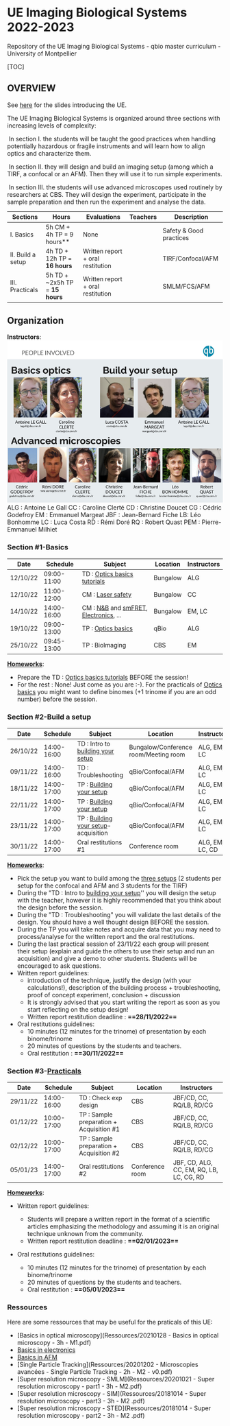 # UE Imaging Biological Systems 2022-2023

Repository of the UE Imaging Biological Systems - qbio master curriculum - University of Montpellier



[TOC]

## OVERVIEW

See [here](UE_short_overview/Intro_BioImaging_2022.pptx.pdf) for the slides introducing the UE.

The UE Imaging Biological Systems is organized around three sections with increasing levels of complexity:

​	In section I. the students will be taught the good practices when handling potentially hazardous or fragile instruments and will learn how to align optics and characterize them. 

​	In section II. they will design and build an imaging setup (among which a TIRF, a confocal or an AFM). Then they will use it to run simple experiments.

​	In section III. the students will use advanced microscopes used routinely by researchers at CBS. They will design the experiment, participate in the sample preparation and then run the experiment and analyse the data.

| Sections | Hours | Evaluations | Teachers | Description |
| ------------ |----| ------ | ------- | ----------- |
| I. Basics | 5h CM + 4h TP = 9 hours** | None |         | Safety & Good practices |
| II. Build a setup | 4h TD + 12h TP = **16 hours** | Written report + oral restitution |         | TIRF/Confocal/AFM |
| III. Practicals | 5h TD + ~2x5h TP = **15 hours** | Written report + oral restitution |         | SMLM/FCS/AFM |


## Organization
**Instructors**:
![](Instructors_trombinoscope/Intro_BioImaging_2022.pptx.png)
ALG : Antoine Le Gall
CC : Caroline Clerté
CD : Christine Doucet
CG : Cédric Godefroy
EM : Emmanuel Margeat
JBF : Jean-Bernard Fiche
LB: Léo Bonhomme
LC : Luca Costa
RD : Rémi Doré
RQ : Robert Quast
PEM : Pierre-Emmanuel Milhiet




### Section #1-Basics
| Date | Schedule | Subject | Location | Instructors|
| ------------ |----| ------ | ------- | ----------- |
| 12/10/22 | 09:00-11:00 | TD : [Optics basics tutorials](Tutorials_Optics_basics/Tutorials_Optics_basics.pdf) | Bungalow | ALG |
| 12/10/22 |11:00-12:00| CM : [Laser safety](/Intro_Laser_safety/Intro_Laser_safety.pdf) | Bungalow | CC |
| 14/10/22 |14:00-16:00| CM : [N&B](Number_and_brigthness/Number_and_brigthness.pdf) and [smFRET](smFRET/smFRET.pdf), [Electronics](Electronics/qbio_UE_introduction_electronics.pdf), ... | Bungalow | EM, LC    |
| 19/10/22 |09:00-13:00| TP : [Optics basics](Pratical_Optics_basics/TP_optics_basics.pdf) | qBio | ALG      |
| 25/10/22 |09:45-13:00| TP : BioImaging | CBS | EM |

**<u>Homeworks</u>**: 

* Prepare the TD : [Optics basics tutorials](Tutorials_Optics_basics/Tutorials_Optics_basics.pdf) BEFORE the session!
* For the rest : None! Just come as you are :-). For the practicals of [Optics basics](Pratical_Optics_basics/TP_optics_basics.pdf) you might want to define binomes (+1 trinome if you are an odd number) before the session.

### Section #2-Build a setup
| Date | Schedule | Subject | Location | Instructors|
| ------------ |----| ------ | ------- | ----------- |
| 26/10/22 |14:00-16:00| TD : Intro to [building your setup](Build_your_setup/Build_your_setup.pdf) | Bungalow/Conference room/Meeting room | ALG, EM, LC |
| 09/11/22 |14:00-16:00| TD : Troubleshooting| qBio/Confocal/AFM | ALG, EM, LC  |
| 18/11/22 |14:00-17:00| TP : [Building your setup](Build_your_setup/Build_your_setup.pdf) | qBio/Confocal/AFM | ALG, EM, LC  |
| 22/11/22 |14:00-17:00| TP : [Building your setup](Build_your_setup/Build_your_setup.pdf) | qBio/Confocal/AFM | ALG, EM, LC  |
| 23/11/22 |14:00-17:00| TP : [Building your setup](Build_your_setup/Build_your_setup.pdf)-acquisition | qBio/Confocal/AFM | ALG, EM, LC  |
| 30/11/22 |14:00-17:00| Oral restitutions #1| Conference room | ALG, EM, LC, CD  |

**<u>Homeworks</u>**: 

* Pick the setup you want to build among the [three setups](Build_your_setup/Build_your_setup.pdf) (2 students per setup for the confocal and AFM and 3 students for the TIRF)
* During the "TD : Intro to [building your setup](Build_your_setup/Build_your_setup.pdf)'' you will design the setup with the teacher, however it is highly recommended that you think about the design before the session.
* During the "TD : Troubleshooting" you will validate the last details of the design. You should have a well thought design BEFORE the session.
* During the TP you will take notes and acquire data that you may need to process/analyse for the written report and the oral restitutions.
* During the last practical session of 23/11/22 each group will present their setup (explain and guide the others to use their setup and run an acquisition) and give a demo to other students. Students will be encouraged to ask questions.
* Written report guidelines:
  * introduction of the technique, justify the design (with your calculations!), description of the building process + troubleshooting, proof of concept experiment, conclusion + discussion
  * It is strongly advised that you start writing the report as soon as you start reflecting on the setup design!
  * Written report restitution deadline : **==28/11/2022==**
* Oral restitutions guidelines:
  * 10 minutes (12 minutes for the trinome) of presentation by each binome/trinome
  * 20 minutes of questions by the students and teachers.
  * Oral restitution  : **==30/11/2022==**

### Section #3-[Practicals](Practicals_Advanced_microscopy/Practicals_Advanced_microscopy.pdf)
| Date | Schedule | Subject | Location | Instructors|
| ------------ |----| ------ | ------- | ----------- |
| 29/11/22 |14:00-16:00| TD : Check exp design| CBS | JBF/CD, CC, RQ/LB, RD/CG |
| 01/12/22 |10:00-17:00| TP : Sample preparation + Acquisition #1 | CBS | JBF/CD, CC, RQ/LB, RD/CG |
| 02/12/22 |10:00-17:00| TP : Sample preparation + Acquisition #2 | CBS | JBF/CD, CC, RQ/LB, RD/CG |
| 05/01/23 |14:00-17:00| Oral restitutions #2| Conference room | JBF, CD, ALG, CC, EM, RQ, LB, LC, CG, RD |

**<u>Homeworks</u>**:



* Written report guidelines:
  * Students will prepare a written report in the format of a scientific articles emphasizing the methodology and assuming it is an original technique unknown from the community.
  * Written report restitution deadline : **==02/01/2023==**

* Oral restitutions guidelines:
  * 10 minutes (12 minutes for the trinome) of presentation by each binome/trinome
  * 20 minutes of questions by the students and teachers.
  * Oral restitution  : **==05/01/2023==**

### Ressources

Here are some ressources that may be useful for the praticals of this UE:

- [Basics in optical microscopy](Ressources/20210128 - Basics in optical microscopy - 3h - M1.pdf) 
- [Basics in electronics](Ressources/qbio_UE_introduction_electronics.pdf) 
- [Basics in AFM](Ressources/qbio_UE_introduction_AFM.pdf) 
- [Single Particle Tracking](Ressources/20201202 - Microscopies avancées - Single Particle Tracking - 2h - M2 - v0.pdf) 
- [Super resolution microscopy - SMLM](Ressources/20201021 - Super resolution microscopy - part1 - 3h - M2.pdf) 
- [Super resolution microscopy - SIM](Ressources/20181014 - Super resolution microscopy - part3 - 3h - M2 .pdf) 
- [Super resolution microscopy - STED](Ressources/20181014 - Super resolution microscopy - part2 - 3h - M2 .pdf) 


